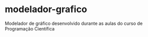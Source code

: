 # modelador-grafico
Modelador de gráfico desenvolvido durante as aulas do curso de Programação Científica 
